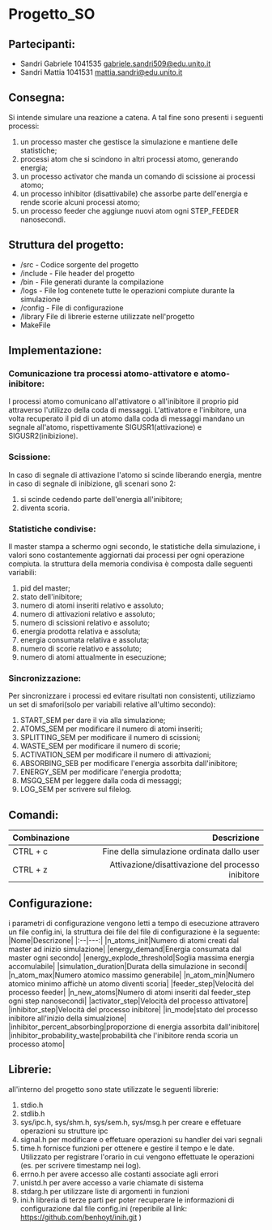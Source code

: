 # Progetto_SO
## Partecipanti:
- Sandri Gabriele 1041535 gabriele.sandri509@edu.unito.it
- Sandri Mattia 1041531 mattia.sandri@edu.unito.it

## Consegna:
 Si intende simulare una reazione a catena. A tal fine sono presenti i seguenti processi:
1. un processo master che gestisce la simulazione e mantiene delle statistiche;
2. processi atom che si scindono in altri processi atomo, generando energia;
3. un processo activator che manda un comando di scissione ai processi atomo;
4. un processo inhibitor (disattivabile) che assorbe parte dell'energia e rende scorie alcuni processi atomo;
5. un processo feeder che aggiunge nuovi atom ogni STEP_FEEDER nanosecondi.

## Struttura del progetto:
- /src - Codice sorgente del progetto
- /include - File header del progetto
- /bin - File generati durante la compilazione
- /logs - File log contenete tutte le operazioni compiute durante la simulazione
- /config - File di configurazione
- /library File di librerie esterne utilizzate nell'progetto
- MakeFile

## Implementazione:
### Comunicazione tra processi atomo-attivatore e atomo-inibitore:
I processi atomo comunicano all'attivatore o all'inibitore il proprio pid attraverso l'utilizzo della coda di messaggi.
L'attivatore e l'inibitore, una volta recuperato il pid di un atomo dalla coda di messaggi mandano un segnale all'atomo, rispettivamente SIGUSR1(attivazione) e SIGUSR2(inibizione).

### Scissione:
In caso di segnale di attivazione l'atomo si scinde liberando energia, mentre in caso di segnale di inibizione, gli scenari sono 2:
1. si scinde cedendo parte dell'energia all'inibitore;
2. diventa scoria.

### Statistiche condivise:
Il master stampa a schermo ogni secondo, le statistiche della simulazione, i valori sono costantemente aggiornati dai processi per ogni operazione compiuta. la struttura della memoria condivisa è composta dalle seguenti variabili:
1. pid del master;
2. stato dell'inibitore;
3. numero di atomi inseriti relativo e assoluto;
4. numero di attivazioni relativo e assoluto;
5. numero di scissioni relativo e assoluto;
6. energia prodotta relativa e assoluta;
7. energia consumata relativa e assoluta;
8. numero di scorie relativo e assoluto;
9. numero di atomi attualmente in esecuzione;

### Sincronizzazione:
Per sincronizzare i processi ed evitare risultati non consistenti, utilizziamo un set di smafori(solo per variabili relative all'ultimo secondo):
1. START_SEM per dare il via alla simulazione;
2. ATOMS_SEM per modificare il numero di atomi inseriti;
3. SPLITTING_SEM per modificare il numero di scissioni;
4. WASTE_SEM per modificare il numero di scorie;
5. ACTIVATION_SEM per modificare il numero di attivazioni; 
6. ABSORBING_SEB per modificare l'energia assorbita dall'inibitore;
7. ENERGY_SEM per modificare l'energia prodotta;
8. MSGQ_SEM per leggere dalla coda di messaggi;
9. LOG_SEM per scrivere sul filelog.

## Comandi:
| Combinazione | Descrizione |
|:--|--:|
| CTRL + c | Fine della simulazione ordinata dallo user |
| CTRL + z | Attivazione/disattivazione del processo inibitore |

## Configurazione:
i parametri di configurazione vengono letti a tempo di esecuzione attravero un file config.ini, la struttura dei file del file di configurazione è la seguente: 
|Nome|Descrizone|
|:--|---:|
|n_atoms_init|Numero di atomi creati dal master ad inizio simulazione|
|energy_demand|Energia consumata dal master ogni secondo|
|energy_explode_threshold|Soglia massima energia accomulabile|
|simulation_duration|Durata della simulazione in secondi|
|n_atom_max|Numero atomico massimo generabile|
|n_atom_min|Numero atomico minimo affichè un atomo diventi scoria|
|feeder_step|Velocità del processo feeder|
|n_new_atoms|Numero di atomi inseriti dal feeder_step ogni step nanosecondi|
|activator_step|Velocità del processo attivatore|
|inhibitor_step|Velocità del processo inibitore|
|in_mode|stato del processo inibitore all'inizio della simualzione|
|inhibitor_percent_absorbing|proporzione di energia assorbita dall'inibitore|
|inhibitor_probability_waste|probabilità che l'inibitore renda scoria un processo atomo|


## Librerie: 
all'interno del progetto sono state utilizzate le seguenti librerie:
1. stdio.h
2. stdlib.h 
3. sys/ipc.h, sys/shm.h, sys/sem.h, sys/msg.h per creare e effetuare operazioni su strutture ipc
4. signal.h per modificare o effetuare operazioni su handler dei vari segnali
5. time.h fornisce funzioni per ottenere e gestire il tempo e le date. Utilizzato per registrare l'orario in cui vengono effettuate le operazioni (es. per scrivere timestamp nei log).
6. errno.h per avere accesso alle costanti associate agli errori
7. unistd.h per avere accesso a varie chiamate di sistema
7. stdarg.h per utilizzare liste di argomenti in funzioni
8. ini.h libreria di terze parti per poter recuperare le informazioni di configurazione dal file config.ini (reperibile al link: https://github.com/benhoyt/inih.git )